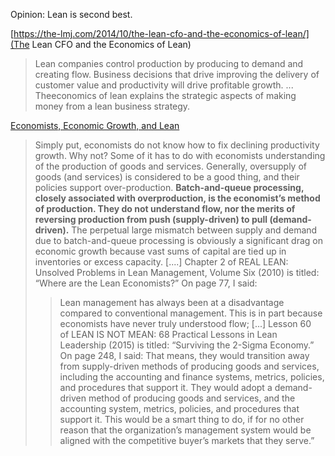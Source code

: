 Opinion: Lean is second best. 

[https://the-lmj.com/2014/10/the-lean-cfo-and-the-economics-of-lean/](The Lean CFO and the Economics of Lean) 
> Lean companies control production by producing to demand and creating flow. Business decisions that drive improving the delivery of customer value and productivity will drive profitable growth. ... Theeconomics of lean explains the strategic aspects of making money from a lean business strategy.

[Economists, Economic Growth, and Lean](https://bobemiliani.com/economists-economic-growth-and-lean/)
> Simply put, economists do not know how to fix declining productivity growth. Why not? Some of it has to do with economists understanding of the production of goods and services. Generally, oversupply of goods (and services) is considered to be a good thing, and their policies support over-production. **Batch-and-queue processing, closely associated with overproduction, is the economist’s method of production. They do not understand flow, nor the merits of reversing production from push (supply-driven) to pull (demand-driven).** The perpetual large mismatch between supply and demand due to batch-and-queue processing is obviously a significant drag on economic growth because vast sums of capital are tied up in inventories or excess capacity.
> [....]
> Chapter 2 of REAL LEAN: Unsolved Problems in Lean Management, Volume Six (2010) is titled: “Where are the Lean Economists?” On page 77, I said:
> > Lean management has always been at a disadvantage compared to conventional management. This is in part because economists have never truly understood flow;
> [...]
> Lesson 60 of LEAN IS NOT MEAN: 68 Practical Lessons in Lean Leadership (2015) is titled: “Surviving the 2-Sigma Economy.” On page 248, I said:
> > That means, they would transition away from supply-driven methods of producing goods and services, including the accounting and finance systems, metrics, policies, and procedures that support it. They would adopt a demand-driven method of producing goods and services, and the accounting system, metrics, policies, and procedures that support it. This would be a smart thing to do, if for no other reason that the organization’s management system would be aligned with the competitive buyer’s markets that they serve.”
